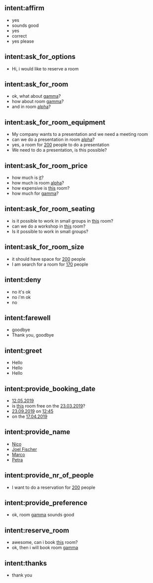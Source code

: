 ## intent:affirm
- yes
- sounds good
- yes
- correct
- yes please

## intent:ask_for_options
- Hi, i would like to reserve a room

## intent:ask_for_room
- ok, what about [gamma](room)?
- how about room [gamma](room)?
- and in room [alpha](room)?

## intent:ask_for_room_equipment
- My company wants to a presentation and we need a meeting room
- can we do a presentation in room [alpha](room)?
- yes, a room for [200](nr_of_people) people to do a presentation
- We need to do a presentation, is this possible?

## intent:ask_for_room_price
- how much is [it](room)?
- how much is room [alpha](room)?
- how expensive is [this](room) room?
- how much for [gamma](room)?

## intent:ask_for_room_seating
- is it possible to work in small groups in [this](room) room?
- can we do a workshop in [this](room) room?
- Is it possible to work in small groups?

## intent:ask_for_room_size
- it should have space for [200](nr_of_people) people
- I am search for a room for [170](nr_of_people) people

## intent:deny
- no it's ok
- no i'm ok
- no

## intent:farewell
- goodbye
- Thank you, goodbye

## intent:greet
- Hello
- Hello
- Hello

## intent:provide_booking_date
- [12.05.2019](date)
- is [this](room) room free on the [23.03.2019](date)?
- [23.09.2019](date) on [12:45](time)
- on the [17.04.2019](date)

## intent:provide_name
- [Nico](name)
- [Joel Fischer](name)
- [Marco](name)
- [Petra](name)

## intent:provide_nr_of_people
- I want to do a reservation for [200](nr_of_people) people

## intent:provide_preference
- ok, room [gamma](room) sounds good

## intent:reserve_room
- awesome, can i book [this](room) room?
- ok, then i will book room [gamma](room)

## intent:thanks
- thank you

